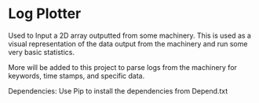# Log Plotter

Used to Input a 2D array outputted from some machinery. This is used as a visual representation of the data output from the machinery and run some very basic statistics. 

More will be added to this project to parse logs from the machinery for keywords, time stamps, and specific data.

Dependencies:
Use Pip to install the dependencies from Depend.txt
